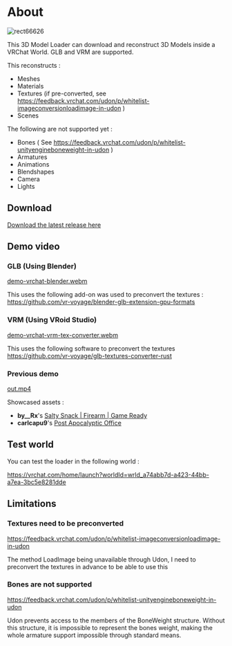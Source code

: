 # About

![rect66626](https://github.com/user-attachments/assets/91a1a71b-bc9b-412b-8b1d-8eee81eb0db1)

This 3D Model Loader can download and reconstruct 3D Models inside a VRChat World.
GLB and VRM are supported.

This reconstructs :
* Meshes
* Materials
* Textures (if pre-converted, see https://feedback.vrchat.com/udon/p/whitelist-imageconversionloadimage-in-udon )
* Scenes

The following are not supported yet :
* Bones ( See https://feedback.vrchat.com/udon/p/whitelist-unityengineboneweight-in-udon )
* Armatures
* Animations
* Blendshapes
* Camera
* Lights

## Download

[Download the latest release here](https://github.com/vr-voyage/vrchat-glb-loader/releases/latest)

## Demo video

### GLB (Using Blender)

[demo-vrchat-blender.webm](https://github.com/user-attachments/assets/7937a0db-808a-4735-b7de-033ae9986b31)

This uses the following add-on was used to preconvert the textures :
https://github.com/vr-voyage/blender-glb-extension-gpu-formats

### VRM (Using VRoid Studio)

[demo-vrchat-vrm-tex-converter.webm](https://github.com/user-attachments/assets/de6c966e-88fb-4f49-b5df-03273d016dea)

This uses the following software to preconvert the textures
https://github.com/vr-voyage/glb-textures-converter-rust

### Previous demo

[out.mp4](https://github.com/vr-voyage/vrchat-glb-loader/assets/84687350/d2b4e901-8e4d-4823-acd9-ce4d210acc25)

Showcased assets :
* **by__Rx**'s [Salty Snack | Firearm | Game Ready](https://sketchfab.com/3d-models/salty-snack-firearm-game-ready-702411980d904abc974efef9ba4e47d5)
* **carlcapu9**'s [Post Apocalyptic Office](https://sketchfab.com/3d-models/post-apocalyptic-office-ace3403d966d4201b1a376cfdcca7a5a)

## Test world

You can test the loader in the following world :

https://vrchat.com/home/launch?worldId=wrld_a74abb7d-a423-44bb-a7ea-3bc5e8281dde

## Limitations

### Textures need to be preconverted

https://feedback.vrchat.com/udon/p/whitelist-imageconversionloadimage-in-udon

The method LoadImage being unavailable through Udon, I need to preconvert the textures in advance to be able to use this

### Bones are not supported

https://feedback.vrchat.com/udon/p/whitelist-unityengineboneweight-in-udon

Udon prevents access to the members of the BoneWeight structure. Without this structure, it is impossible to represent the bones weight, making the whole armature support impossible through standard means.

